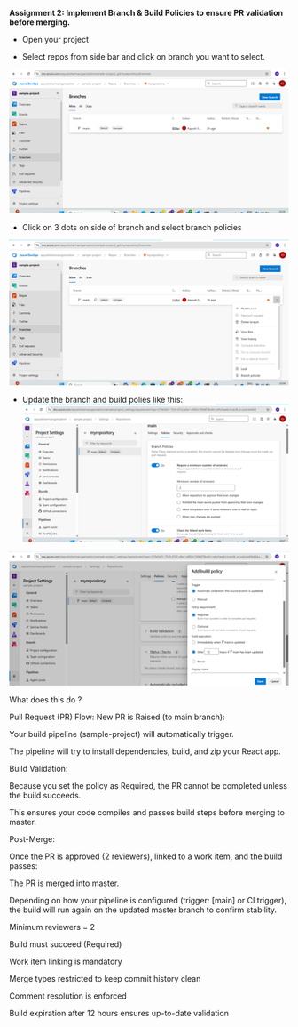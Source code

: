 **Assignment 2: Implement Branch & Build Policies to ensure PR validation before merging.**

- Open your project

- Select repos from side bar and click on branch you want to select.

![alt text](../Assignment-2/1.png)

- Click on 3 dots on side of branch and select branch policies

![alt text](../Assignment-2/2.png)

- Update the branch and build polies like this:
![alt text](../Assignment-2/3.png)

![alt text](../Assignment-2/4.png)

What does this do ?

Pull Request (PR) Flow:
New PR is Raised (to main branch):

Your build pipeline (sample-project) will automatically trigger.

The pipeline will try to install dependencies, build, and zip your React app.

Build Validation:

Because you set the policy as Required, the PR cannot be completed unless the build succeeds.

This ensures your code compiles and passes build steps before merging to master.

Post-Merge:

Once the PR is approved (2 reviewers), linked to a work item, and the build passes:

The PR is merged into master.

Depending on how your pipeline is configured (trigger: [main] or CI trigger), the build will run again on the updated master branch to confirm stability.

Minimum reviewers = 2

Build must succeed (Required)

Work item linking is mandatory

Merge types restricted to keep commit history clean

Comment resolution is enforced

Build expiration after 12 hours ensures up-to-date validation